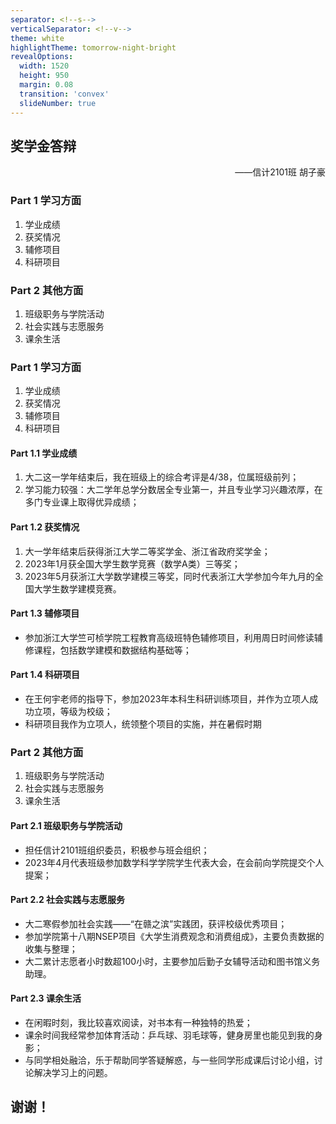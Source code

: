 ```yaml
---
separator: <!--s-->
verticalSeparator: <!--v-->
theme: white
highlightTheme: tomorrow-night-bright
revealOptions:
  width: 1520
  height: 950
  margin: 0.08
  transition: 'convex'
  slideNumber: true
---
```



## 奖学金答辩

<p align = "right">——信计2101班  胡子豪</p>

<!--s-->

### Part 1 学习方面

1. 学业成绩
2. 获奖情况
3. 辅修项目
4. 科研项目

### Part  2 其他方面

1. 班级职务与学院活动
2. 社会实践与志愿服务
3. 课余生活

<!--s-->

### Part 1 学习方面

1. 学业成绩
2. 获奖情况
3. 辅修项目
4. 科研项目

<!--s-->

#### Part 1.1 学业成绩


1. 大二这一学年结束后，我在班级上的综合考评是4/38，位属班级前列；
2. 学习能力较强：大二学年总学分数居全专业第一，并且专业学习兴趣浓厚，在多门专业课上取得优异成绩；

<!--v-->

#### Part 1.2 获奖情况

1. 大一学年结束后获得浙江大学二等奖学金、浙江省政府奖学金；
2. 2023年1月获全国大学生数学竞赛（数学A类）三等奖；
3. 2023年5月获浙江大学数学建模三等奖，同时代表浙江大学参加今年九月的全国大学生数学建模竞赛。

<!--v-->

#### Part 1.3 辅修项目

- 参加浙江大学竺可桢学院工程教育高级班特色辅修项目，利用周日时间修读辅修课程，包括数学建模和数据结构基础等；

#### Part 1.4 科研项目

- 在王何宇老师的指导下，参加2023年本科生科研训练项目，并作为立项人成功立项，等级为校级；
- 科研项目我作为立项人，统领整个项目的实施，并在暑假时期

<!--s-->

### Part 2 其他方面

1. 班级职务与学院活动
2. 社会实践与志愿服务
3. 课余生活

<!--s-->

#### Part 2.1 班级职务与学院活动

- 担任信计2101班组织委员，积极参与班会组织；
- 2023年4月代表班级参加数学科学学院学生代表大会，在会前向学院提交个人提案；

<!--v-->

#### Part 2.2 社会实践与志愿服务

- 大二寒假参加社会实践——“在赣之滨”实践团，获评校级优秀项目；
- 参加学院第十八期NSEP项目《大学生消费观念和消费组成》，主要负责数据的收集与整理；
- 大二累计志愿者小时数超100小时，主要参加后勤子女辅导活动和图书馆义务助理。

<!--v-->

#### Part 2.3 课余生活

- 在闲暇时刻，我比较喜欢阅读，对书本有一种独特的热爱；
- 课余时间我经常参加体育活动：乒乓球、羽毛球等，健身房里也能见到我的身影；
- 与同学相处融洽，乐于帮助同学答疑解惑，与一些同学形成课后讨论小组，讨论解决学习上的问题。

<!--s-->

## 谢谢！
